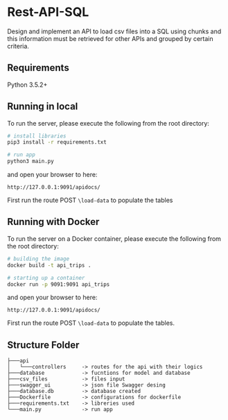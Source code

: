 # Rest-API-SQL
Design and implement an API to load csv files into a SQL using chunks and this information must be retrieved for other APIs and grouped by certain criteria.

## Requirements
Python 3.5.2+

## Running in local
To run the server, please execute the following from the root directory:

```bash
# install libraries
pip3 install -r requirements.txt

# run app
python3 main.py
```
and open your browser to here:

```
http://127.0.0.1:9091/apidocs/
```
First run the route POST `\load-data` to populate the tables

## Running with Docker

To run the server on a Docker container, please execute the following from the root directory:

```bash
# building the image
docker build -t api_trips .

# starting up a container
docker run -p 9091:9091 api_trips
```
and open your browser to here:

```
http://127.0.0.1:9091/apidocs/
```
First run the route POST `\load-data` to populate the tables.

## Structure Folder
```
├───api
│   └───controllers     -> routes for the api with their logics
├───database            -> fucntions for model and database
├───csv_files           -> files input
├───swagger_ui          -> json file Swagger desing
├───database.db         -> database created
├───Dockerfile          -> configurations for dockerfile
├───requirements.txt    -> libreries used
└───main.py             -> run app
```